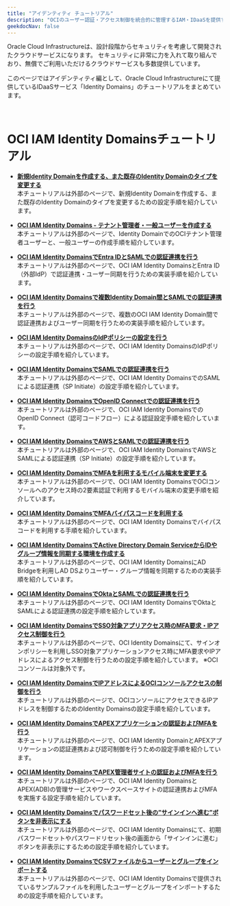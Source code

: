 ```yaml
---
title: "アイデンティティ チュートリアル"
description: "OCIのユーザー認証・アクセス制御を統合的に管理するIAM・IDaaSを提供するOCI Identity Domainsについて学習できるチュートリアルです。"
geekdocNav: false
---
```


Oracle Cloud Infrastructureは、設計段階からセキュリティを考慮して開発されたクラウドサービスになります。
セキュリティに非常に力を入れて取り組んでおり、無償でご利用いただけるクラウドサービスも多数提供しています。

このページではアイデンティティ編として、Oracle Cloud Infrastructureにて提供しているIDaaSサービス「Identity Domains」のチュートリアルをまとめています。

<br/>


# OCI IAM Identity Domainsチュートリアル

+ **[新規Identity Domainを作成する、また既存のIdentity Domainのタイプを変更する](https://speakerdeck.com/oracle4engineer/create-identity-domain-and-change-type)**  
   本チュートリアルは外部のページで、新規Identity Domainを作成する、また既存のIdentity Domainのタイプを変更するための設定手順を紹介しています。

+ **[OCI IAM Identity Domains - テナント管理者・一般ユーザーを作成する](https://speakerdeck.com/oracle4engineer/identity-domains-create-users-adminuser-etc)**  
   本チュートリアルは外部のページで、Identity DomainでのOCIテナント管理者ユーザーと、一般ユーザーの作成手順を紹介しています。

+ **[OCI IAM Identity DomainsでEntra IDとSAMLでの認証連携を行う](https://speakerdeck.com/oracle4engineer/identity-domain-federation-settings-with-entra-id)**  
   本チュートリアルは外部のページで、OCI IAM Identity DomainsとEntra ID（外部IdP）で認証連携・ユーザー同期を行うための実装手順を紹介しています。

+ **[OCI IAM Identity Domainsで複数Identity Domain間とSAMLでの認証連携を行う](https://speakerdeck.com/oracle4engineer/sso-setup-between-multiple-identity-domains)**  
   本チュートリアルは外部のページで、複数のOCI IAM Identity Domain間で認証連携およびユーザー同期を行うための実装手順を紹介しています。

+ **[OCI IAM Identity DomainsのIdPポリシーの設定を行う](https://speakerdeck.com/oracle4engineer/identity-domain-idp-policy)**  
   本チュートリアルは外部のページで、OCI IAM Identity DomainsのIdPポリシーの設定手順を紹介しています。

+ **[OCI IAM Identity DomainsでSAMLでの認証連携を行う](https://speakerdeck.com/oracle4engineer/identity-domain-saml-basic)**  
   本チュートリアルは外部のページで、OCI IAM Identity DomainsでのSAMLによる認証連携（SP Initiate）の設定手順を紹介しています。

+ **[OCI IAM Identity DomainsでOpenID Connectでの認証連携を行う](https://speakerdeck.com/oracle4engineer/identity-domain-openid-connect-basic)**  
   本チュートリアルは外部のページで、OCI IAM Identity DomainsでのOpenID Connect（認可コードフロー）による認証設定手順を紹介しています。

+ **[OCI IAM Identity DomainsでAWSとSAMLでの認証連携を行う](https://speakerdeck.com/oracle4engineer/oci-iam-identity-domainstoawstonoren-zheng-lian-xi-she-ding-shou-shun)**  
   本チュートリアルは外部のページで、OCI IAM Identity DomainsでAWSとSAMLによる認証連携（SP Initiate）の設定手順を紹介しています。

+ **[OCI IAM Identity DomainsでMFAを利用するモバイル端末を変更する](https://speakerdeck.com/oracle4engineer/identity-domain-change-mobile-device-for-mfa)**  
   本チュートリアルは外部のページで、OCI IAM Identity DomainsでOCIコンソールへのアクセス時の2要素認証で利用するモバイル端末の変更手順を紹介しています。

+ **[OCI IAM Identity DomainsでMFAバイパスコードを利用する](https://speakerdeck.com/oracle4engineer/identity-domain-bypass-code-for-mfa)**  
   本チュートリアルは外部のページで、OCI IAM Identity Domainsでバイパスコードを利用する手順を紹介しています。

+ **[OCI IAM Identity DomainsでActive Directory Domain ServiceからIDやグループ情報を同期する環境を作成する](https://speakerdeck.com/oracle4engineer/id-sync-settings-with-ad)**  
   本チュートリアルは外部のページで、OCI IAM Identity DomainsにAD Bridgeを利用しAD DSよりユーザー・グループ情報を同期するための実装手順を紹介しています。

+ **[OCI IAM Identity DomainsでOktaとSAMLでの認証連携を行う](https://speakerdeck.com/oracle4engineer/oci-iam-identity-domain-oktatonoren-zheng-lian-xi-she-ding-shou-shun)**  
   本チュートリアルは外部のページで、OCI IAM Identity DomainsでOktaとSAMLによる認証連携の設定手順を紹介しています。

+ **[OCI IAM Identity DomainsでSSO対象アプリアクセス時のMFA要求・IPアクセス制御を行う](https://speakerdeck.com/oracle4engineer/oci-iam-identity-domains-mfa-and-ip-address-access-control-for-sso-apps)**  
   本チュートリアルは外部のページで、OCI Identity Domainsにて、サインオンポリシーを利用しSSO対象アプリケーションアクセス時にMFA要求やIPアドレスによるアクセス制御を行うための設定手順を紹介しています。 ※OCIコンソールは対象外です。

+ **[OCI IAM Identity DomainsでIPアドレスによるOCIコンソールアクセスの制御を行う](https://speakerdeck.com/oracle4engineer/oci-iam-identity-domains-control-oci-console-access-by-ip-address)**  
   本チュートリアルは外部のページで、OCIコンソールにアクセスできるIPアドレスを制御するためのIdentity Domainsの設定手順を紹介しています。

+ **[OCI IAM Identity DomainsでAPEXアプリケーションの認証およびMFAを行う](https://speakerdeck.com/oracle4engineer/identity-domain-for-apex-apps)**  
   本チュートリアルは外部のページで、OCI IAM Identity DomainとAPEXアプリケーションの認証連携および認可制御を行うための設定手順を紹介しています。

+ **[OCI IAM Identity DomainsでAPEX管理者サイトの認証およびMFAを行う](https://speakerdeck.com/oracle4engineer/identity-domain-for-apex-admin-site)**  
   本チュートリアルは外部のページで、OCI IAM Identity DomainsとAPEX(ADB)の管理サービスやワークスペースサイトの認証連携およびMFAを実施する設定手順を紹介しています。

+ **[OCI IAM Identity Domainsでパスワードセット後の”サインインへ進む”ボタンを非表示にする](https://speakerdeck.com/oracle4engineer/identity-domain-hidden-continue-to-sign-in-button)**  
   本チュートリアルは外部のページで、OCI IAM Identity Domainsにて、初期パスワードセットやパスワードリセット後の画面から「サインインに進む」ボタンを非表示にするための設定手順を紹介しています。

+ **[OCI IAM Identity DomainsでCSVファイルからユーザーとグループをインポートする](https://speakerdeck.com/oracle4engineer/identity-domain-importing-using-csv-file)**  
   本チュートリアルは外部のページで、OCI IAM Identity Domainsで提供されているサンプルファイルを利用したユーザーとグループをインポートするための設定手順を紹介しています。